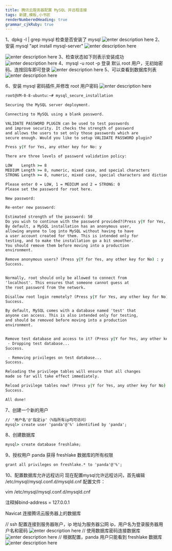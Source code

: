 ```yaml
---
title: 腾讯云服务器配置 MySQL 并远程连接
tags: 新建,模板,小书匠
renderNumberedHeading: true
grammar_cjkRuby: true
---
```

1、dpkg -l | grep mysql 检查是否安装了 mysql 
![enter description here](./images/1573443481688.png)
2、安装 mysql "apt install mysql-server"
![enter description here](./images/1573443584503.png)

![enter description here](./images/1573443682683.png)
3、检查状态如下则表示安装成功
![enter description here](./images/1573443937812.png)
4、mysql -u root -p 登录
默认 root 用户，无初始密码。连按回车即可登录
![enter description here](./images/1573444025086.png)
5、可以查看到数据库列表
![enter description here](./images/1573444148495.png)

6、安装 mysql 密码插件,并修改 root 用户密码
![enter description here](./images/1573452722437.png)

```cmd
root@VM-0-8-ubuntu:~# mysql_secure_installation

Securing the MySQL server deployment.

Connecting to MySQL using a blank password.

VALIDATE PASSWORD PLUGIN can be used to test passwords
and improve security. It checks the strength of password
and allows the users to set only those passwords which are
secure enough. Would you like to setup VALIDATE PASSWORD plugin?

Press y|Y for Yes, any other key for No: y

There are three levels of password validation policy:

LOW    Length >= 8
MEDIUM Length >= 8, numeric, mixed case, and special characters
STRONG Length >= 8, numeric, mixed case, special characters and dictionary                  file

Please enter 0 = LOW, 1 = MEDIUM and 2 = STRONG: 0
Please set the password for root here.

New password: 

Re-enter new password: 

Estimated strength of the password: 50 
Do you wish to continue with the password provided?(Press y|Y for Yes, any other key for No) : y
By default, a MySQL installation has an anonymous user,
allowing anyone to log into MySQL without having to have
a user account created for them. This is intended only for
testing, and to make the installation go a bit smoother.
You should remove them before moving into a production
environment.

Remove anonymous users? (Press y|Y for Yes, any other key for No) : y
Success.


Normally, root should only be allowed to connect from
'localhost'. This ensures that someone cannot guess at
the root password from the network.

Disallow root login remotely? (Press y|Y for Yes, any other key for No) : y
Success.

By default, MySQL comes with a database named 'test' that
anyone can access. This is also intended only for testing,
and should be removed before moving into a production
environment.


Remove test database and access to it? (Press y|Y for Yes, any other key for No) : y
 - Dropping test database...
Success.

 - Removing privileges on test database...
Success.

Reloading the privilege tables will ensure that all changes
made so far will take effect immediately.

Reload privilege tables now? (Press y|Y for Yes, any other key for No) : y
Success.

All done! 
```
7、创建一个新的用户
```cmd
// '用户名'@'指定ip'（%指所有ip均可访问） 
mysql> create user 'panda'@'%' identified by 'panda';
```
8、创建数据库
```cmd
mysql> create database freshlake;
```
9、授权用户 panda 获得 freshlake 数据库的所有权限
```cmd
grant all privileges on freshlake.* to 'panda'@'%';
```
10、配置数据库允许远程访问
现在配置mysql允许远程访问，首先编辑 /etc/mysql/mysql.conf.d/mysqld.cnf 配置文件：

vim /etc/mysql/mysql.conf.d/mysqld.cnf

注释掉bind-address          = 127.0.0.1

Navicat 连接腾讯云服务器上的数据库

// ssh 配置连接到服务器账户，ip 地址为服务器公网 ip，用户名为登录服务器用户名和密码
![enter description here](./images/1573455874539.png)
// 使用数据库密码连接数据库
![enter description here](./images/1573455931232.png)
// 根据配置，panda 用户只能看到 freshlake 数据库
![enter description here](./images/1573456126177.png)